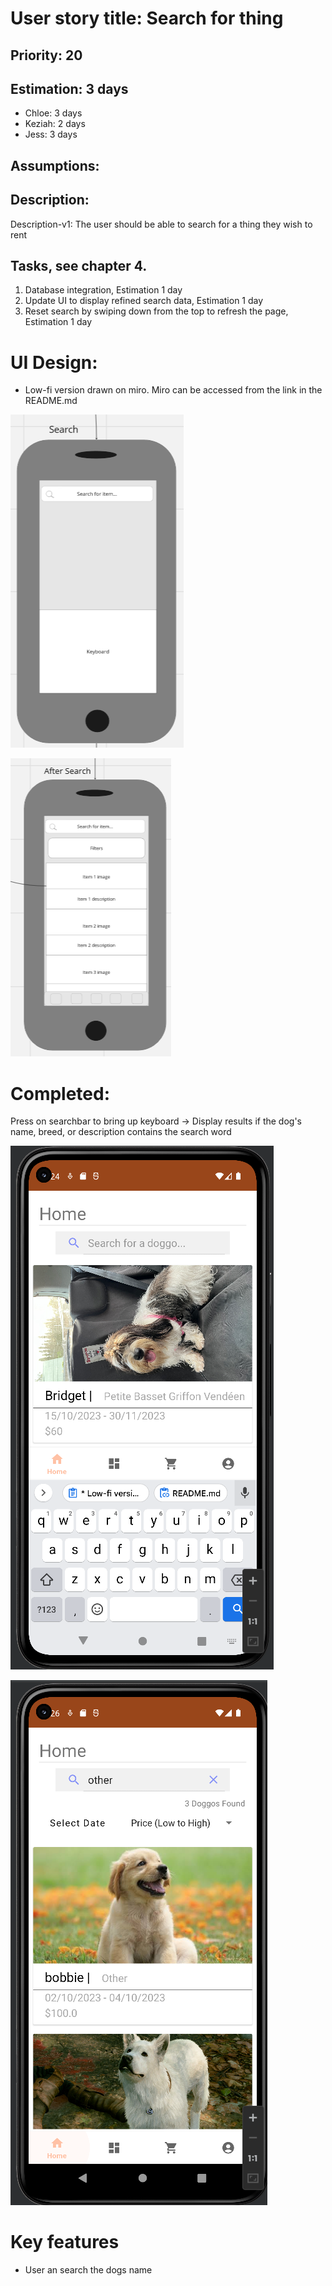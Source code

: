 
# User story title: Search for thing

## Priority: 20 

## Estimation: 3 days

* Chloe: 3 days
* Keziah: 2 days
* Jess: 3 days

## Assumptions:

## Description: 

Description-v1: The user should be able to search for a thing they wish to rent

## Tasks, see chapter 4.

1. Database integration, Estimation 1 day
2. Update UI to display refined search data, Estimation 1 day
3. Reset search by swiping down from the top to refresh the page, Estimation 1 day


# UI Design:
* Low-fi version drawn on miro. Miro can be accessed from the link in the README.md

![image](/images/search_bar_lofi.png)

![image](/images/after_search_lofi.png)

# Completed:
Press on searchbar to bring up keyboard -> Display results if the dog's name, breed, or description contains the search word

![image](/images/search_bar_keyboard.png)

![image](/images/after_searching.png)


# Key features
* User an search the dogs name
